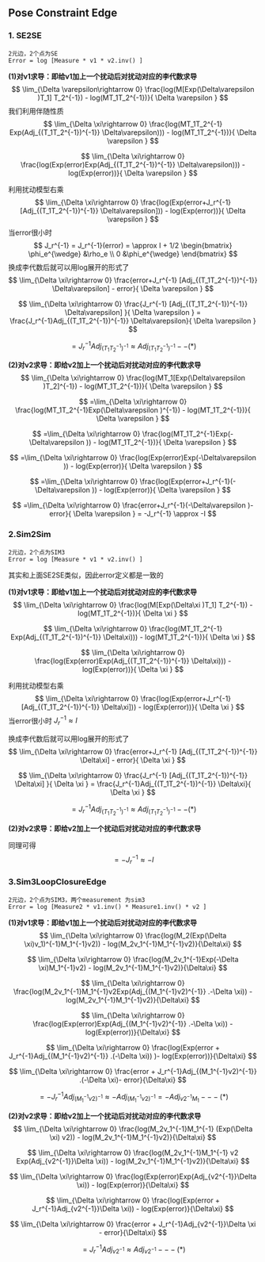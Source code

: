 ## Pose Constraint Edge

### 1. SE2SE

```
2元边，2个点为SE
Error = log [Measure * v1 * v2.inv() ]
```

**(1)对v1求导：即给v1加上一个扰动后对扰动对应的李代数求导**
$$
\lim_{\Delta \varepsilon\rightarrow 0} \frac{log(M[Exp(\Delta\varepsilon )T_1] T_2^{-1}) - log(MT_1T_2^{-1})}{ \Delta \varepsilon }
$$
我们利用伴随性质
$$
\lim_{\Delta \xi\rightarrow 0} \frac{log(MT_1T_2^{-1} Exp(Adj_{(T_1T_2^{-1})^{-1}} \Delta\varepsilon))) - log(MT_1T_2^{-1})}{ \Delta \varepsilon }
$$

$$
\lim_{\Delta \xi\rightarrow 0} \frac{log(Exp(error)Exp(Adj_{(T_1T_2^{-1})^{-1}} \Delta\varepsilon))) - log(Exp(error))}{ \Delta \varepsilon }
$$

利用扰动模型右乘
$$
\lim_{\Delta \xi\rightarrow 0} \frac{log(Exp(error+J_r^{-1} [Adj_{(T_1T_2^{-1})^{-1}} \Delta\varepsilon])) - log(Exp(error))}{ \Delta \varepsilon }
$$
当error很小时
$$
J_r^{-1} = J_r^{-1}(error) = \approx I   + 1/2 \begin{bmatrix}
\phi_e^{\wedge} &\rho_e \\ 
0 &\phi_e^{\wedge} 
\end{bmatrix}
$$
换成李代数后就可以用log展开的形式了
$$
\lim_{\Delta \xi\rightarrow 0} \frac{error+J_r^{-1} [Adj_{(T_1T_2^{-1})^{-1}} \Delta\varepsilon] - error}{ \Delta \varepsilon }
$$

$$
\lim_{\Delta \xi\rightarrow 0} \frac{J_r^{-1} [Adj_{(T_1T_2^{-1})^{-1}} \Delta\varepsilon] }{ \Delta \varepsilon } = \frac{J_r^{-1}Adj_{(T_1T_2^{-1})^{-1}} \Delta\varepsilon}{ \Delta \varepsilon } 
$$

$$
= J_r^{-1}Adj_{(T_1T_2^{-1})^{-1}}\approx Adj_{(T_1T_2^{-1})^{-1}}--(*)
$$

**(2)对v2求导：即给v2加上一个扰动后对扰动对应的李代数求导**
$$
\lim_{\Delta \xi\rightarrow 0} \frac{log(MT_1[Exp(\Delta\varepsilon )T_2]^{-1}) - log(MT_1T_2^{-1})}{ \Delta \varepsilon }
$$

$$
=\lim_{\Delta \xi\rightarrow 0} \frac{log(MT_1T_2^{-1}Exp(\Delta\varepsilon )^{-1}) - log(MT_1T_2^{-1})}{ \Delta \varepsilon }
$$

$$
=\lim_{\Delta \xi\rightarrow 0} \frac{log(MT_1T_2^{-1}Exp(-\Delta\varepsilon )) - log(MT_1T_2^{-1})}{ \Delta \varepsilon }
$$

$$
=\lim_{\Delta \xi\rightarrow 0} \frac{log(Exp(error)Exp(-\Delta\varepsilon )) - log(Exp(error)}{ \Delta \varepsilon }
$$

$$
=\lim_{\Delta \xi\rightarrow 0} \frac{log(Exp(error+J_r^{-1}(-\Delta\varepsilon )) - log(Exp(error)}{ \Delta \varepsilon }
$$

$$
=\lim_{\Delta \xi\rightarrow 0} \frac{error+J_r^{-1}(-\Delta\varepsilon )- error}{ \Delta \varepsilon } = -J_r^{-1} \approx -I
$$





### 2.Sim2Sim

```
2元边，2个点为SIM3
Error = log [Measure * v1 * v2.inv() ]
```

其实和上面SE2SE类似，因此error定义都是一致的

**(1)对v1求导：即给v1加上一个扰动后对扰动对应的李代数求导**
$$
\lim_{\Delta \xi\rightarrow 0} \frac{log(M[Exp(\Delta\xi )T_1] T_2^{-1}) - log(MT_1T_2^{-1})}{ \Delta \xi }
$$

$$
\lim_{\Delta \xi\rightarrow 0} \frac{log(MT_1T_2^{-1} Exp(Adj_{(T_1T_2^{-1})^{-1}} \Delta\xi))) - log(MT_1T_2^{-1})}{ \Delta \xi }
$$

$$
\lim_{\Delta \xi\rightarrow 0} \frac{log(Exp(error)Exp(Adj_{(T_1T_2^{-1})^{-1}} \Delta\xi))) - log(Exp(error))}{ \Delta \xi }
$$

利用扰动模型右乘
$$
\lim_{\Delta \xi\rightarrow 0} \frac{log(Exp(error+J_r^{-1} [Adj_{(T_1T_2^{-1})^{-1}} \Delta\xi])) - log(Exp(error))}{ \Delta \xi }
$$
当error很小时 $J_r^{-1} \approx I$

换成李代数后就可以用log展开的形式了
$$
\lim_{\Delta \xi\rightarrow 0} \frac{error+J_r^{-1} [Adj_{(T_1T_2^{-1})^{-1}} \Delta\xi] - error}{ \Delta \xi }
$$

$$
\lim_{\Delta \xi\rightarrow 0} \frac{J_r^{-1} [Adj_{(T_1T_2^{-1})^{-1}} \Delta\xi] }{ \Delta \xi } = \frac{J_r^{-1}Adj_{(T_1T_2^{-1})^{-1}} \Delta\xi}{ \Delta \xi }
$$

$$
= J_r^{-1}Adj_{(T_1T_2^{-1})^{-1}}\approx Adj_{(T_1T_2^{-1})^{-1}}--(*)
$$



**(2)对v2求导：即给v2加上一个扰动后对扰动对应的李代数求导**

同理可得
$$
= -J_r^{-1} \approx -I
$$

### 3.Sim3LoopClosureEdge

```
2元边，2个点为SIM3，两个measurement 为sim3
Error = log [Measure2 * v1.inv() * Measure1.inv() * v2 ]
```

**(1)对v1求导：即给v1加上一个扰动后对扰动对应的李代数求导**
$$
\lim_{\Delta \xi\rightarrow 0} \frac{log(M_2(Exp(\Delta \xi)v_1)^{-1}M_1^{-1}v2)) - log(M_2v_1^{-1}M_1^{-1}v2)}{\Delta\xi}
$$

$$
\lim_{\Delta \xi\rightarrow 0} \frac{log(M_2v_1^{-1}Exp(-\Delta \xi)M_1^{-1}v2) - log(M_2v_1^{-1}M_1^{-1}v2)}{\Delta\xi}
$$

$$
\lim_{\Delta \xi\rightarrow 0} \frac{log(M_2v_1^{-1}M_1^{-1}v2Exp(Adj_{(M_1^{-1}v2)^{-1}} .-\Delta \xi)) - log(M_2v_1^{-1}M_1^{-1}v2)}{\Delta\xi}
$$

$$
\lim_{\Delta \xi\rightarrow 0} \frac{log(Exp(error)Exp(Adj_{(M_1^{-1}v2)^{-1}} .-\Delta \xi)) - log(Exp(error))}{\Delta\xi}
$$

$$
\lim_{\Delta \xi\rightarrow 0} \frac{log(Exp(error + J_r^{-1}Adj_{(M_1^{-1}v2)^{-1}} .(-\Delta \xi)) )- log(Exp(error))}{\Delta\xi}
$$

$$
\lim_{\Delta \xi\rightarrow 0} \frac{error + J_r^{-1}Adj_{(M_1^{-1}v2)^{-1}} .(-\Delta \xi)- error}{\Delta\xi}
$$

$$
= -J_r^{-1}Adj_{(M_1^{-1}v2)^{-1}} \approx -Adj_{(M_1^{-1}v2)^{-1}}  = -Adj_{v2^{-1}M_1}---(*)
$$

**(2)对v2求导：即给v2加上一个扰动后对扰动对应的李代数求导**
$$
\lim_{\Delta \xi\rightarrow 0} \frac{log(M_2v_1^{-1}M_1^{-1} (Exp(\Delta \xi) v2)) - log(M_2v_1^{-1}M_1^{-1}v2)}{\Delta\xi}
$$

$$
\lim_{\Delta \xi\rightarrow 0} \frac{log(M_2v_1^{-1}M_1^{-1}  v2 Exp(Adj_{v2^{-1}}\Delta \xi)) - log(M_2v_1^{-1}M_1^{-1}v2)}{\Delta\xi}
$$

$$
\lim_{\Delta \xi\rightarrow 0} \frac{log(Exp(error)Exp(Adj_{v2^{-1}}\Delta \xi)) - log(Exp(error)}{\Delta\xi}
$$

$$
\lim_{\Delta \xi\rightarrow 0} \frac{log(Exp(error + J_r^{-1}Adj_{v2^{-1}}\Delta \xi)) - log(Exp(error)}{\Delta\xi}
$$

$$
\lim_{\Delta \xi\rightarrow 0} \frac{error + J_r^{-1}Adj_{v2^{-1}}\Delta \xi - error}{\Delta\xi}
$$

$$
= J_r^{-1}Adj_{v2^{-1}} \approx  Adj_{v2^{-1}}---(*)
$$

